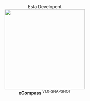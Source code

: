 ##
<p align="center">Esta Developent<br><img width="256px" height="256px" src="https://cdn.discordapp.com/attachments/920883473156288533/942490653198286888/circle_esta_pfp_thing.png"><br><b>eCompass </b><sup>v1.0-SNAPSHOT</sup></p>

## 
